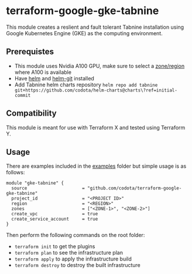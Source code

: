 # terraform-google-gke-tabnine

This module creates a reslient and fault tolerant Tabnine installation using Google
Kubernetes Engine (GKE) as the computing environment.


## Prerequistes
- This module uses Nvidia A100 GPU, make sure to select a [zone/region](https://cloud.google.com/compute/docs/gpus/gpu-regions-zones) where A100 is available
- Have [helm](https://helm.sh/) and [helm-git](https://github.com/aslafy-z/helm-git) installed
- Add Tabnine helm charts repository `helm repo add tabnine git+https://github.com/codota/helm-charts@charts\?ref=initial-commit` 

## Compatibility

This module is meant for use with Terraform X and tested using Terraform Y.

## Usage
There are examples included in the [examples](./examples/) folder but simple usage is as follows:

```hcl
module "gke-tabnine" {
  source                     = "github.com/codota/terraform-google-gke-tabnine"
  project_id                 = "<PROJECT ID>"
  region                     = "<REGION>"
  zones                      = ["<ZONE-1>", "<ZONE-2>"]
  create_vpc                 = true
  create_service_account     = true
}
```

Then perform the following commands on the root folder:

- `terraform init` to get the plugins
- `terraform plan` to see the infrastructure plan
- `terraform apply` to apply the infrastructure build
- `terraform destroy` to destroy the built infrastructure
